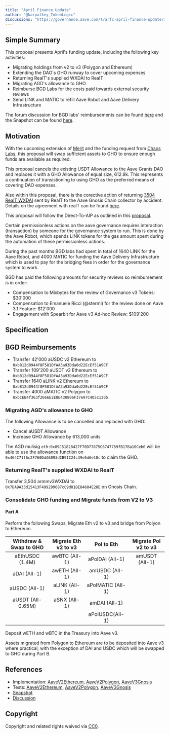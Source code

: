 ```yaml
---
title: "April Finance Update"
author: "@karpatkey_TokenLogic"
discussions: "https://governance.aave.com/t/arfc-april-finance-update/17390"
---
```


## Simple Summary

This proposal presents April's funding update, including the following key activities:

- Migrating holdings from v2 to v3 (Polygon and Ethereum)
- Extending the DAO's GHO runway to cover upcoming expenses
- Returning RealT's supplied WXDAI to RealT
- Migrating AGD's allowance to GHO
- Reimburse BGD Labs for the costs paid towards external security reviews
- Send LINK and MATIC to refill Aave Robot and Aave Delivery Infrastructure

The forum discussion for BGD labs' reimbursements can be found [here](https://governance.aave.com/t/arfc-bgd-security-budget-request-december-2023/15783) and the Snapshot can be found [here](https://snapshot.org/#/aave.eth/proposal/0xf95bc210e3e93c2112c694cb158db22c93504155b48c03d9358e4c41c33ee782).

## Motivation

With the upcoming extension of [Merit](https://governance.aave.com/t/arfc-merit-is-forever-reward-system-program-extension/17336) and the funding request from [Chaos Labs](https://governance.aave.com/t/arfc-chaos-labs-engagement-amendment/17324), this proposal will swap sufficient assets to GHO to ensure enough funds are available as required.

This proposal cancels the existing USDT Allowance to the Aave Grants DAO and replaces it with a GHO Allowance of equal size, 612.9k. This represents a continuation of transistioning to using GHO as the preferred means of covering DAO expenses.

Also within this proposal, there is the corective action of returning [3504 RealT WXDAI](https://gnosisscan.io/tx/0xf70a507847da2ad4acbecc35cd84c2f5d2489b0b0eb0e16af49c9262ca95707e) sent by RealT to the Aave Gnosis Chain collector by accident. Details on the agreement with realT can be found [here](https://snapshot.org/#/aave.eth/proposal/0xff69be7580614ebc1a455591c1bd651d8f0af12070d277d7d8846beb3c7c964b).

This proposal will follow the Direct-To-AIP as outlined in this [proposal](https://governance.aave.com/t/arfc-funding-update/16675).

Certain permissionless actions on the aave governance requires interaction (transaction) by someone for the governance system to run. This is done by the Aave Robot, which spends LINK tokens for the gas amount spent during the automation of these permissionless actions.

During the past months BGD labs had spent in total of 1640 LINK for the Aave Robot, and 4000 MATIC for funding the Aave Delivery Infrastructure which is used to pay for the bridging fees in order for the governance system to work.

BGD has paid the following amounts for security reviews so reimbursement is in order:

- Compensation to Mixbytes for the review of Governance v3 Tokens: $30'000
- Compensation to Emanuele Ricci (@stermi) for the review done on Aave 3.1 Feature: $12'000
- Engagement with Spearbit for Aave v3 Ad-hoc Review: $109'200

## Specification

## BGD Reimbursements

- Transfer 42'000 aUSDC v2 Ethereum to `0xb812d0944f8F581DfAA3a93Dda0d22EcEf51A9CF`
- Transfer 109'200 aUSDT v2 Ethereum to `0xb812d0944f8F581DfAA3a93Dda0d22EcEf51A9CF`
- Transfer 1640 aLINK v2 Ethereum to `0xb812d0944f8F581DfAA3a93Dda0d22EcEf51A9CF`
- Transfer 4000 aMATIC v2 Polygon to `0xbCEB4f363f2666E2E8E430806F37e97C405c130b`

### Migrating AGD's allowance to GHO

The following Allowance is to be cancelled and replaced with GHO:

- Cancel aUSDT Allowance
- Increase GHO Allowance by 613,000 units

The AGD mulisig `eth:0x89C51828427F70D77875C6747759fB17Ba10Ceb0` will be able to use the allowance function on `0x464C71f6c2F760DdA6093dCB91C24c39e5d6e18c` to claim the GHO.

### Returning RealT's supplied WXDAI to RealT

Transfer 3,504 armmv3WXDAI to `0x7DA9A33d15413F499299687cC9d81DE84684E28E` on Gnosis Chain.

### Consolidate GHO funding and Migrate funds from V2 to V3

#### Part A

Perform the following Swaps, Migrate Eth v2 to v3 and bridge from Polyon to Ethereum.

| Withdraw & Swap to GHO | Migrate Eth v2 to v3 |    Pol to Eth     | Migrate Pol v2 to v3 |
| :--------------------: | :------------------: | :---------------: | :------------------: |
|    aEthUSDC (1.4M)     |    awBTC (All-1)     |  aPolDAI (All-1)  |    amUSDT (All-1)    |
|      aDAI (All-1)      |    awETH (All-1)     |  amUSDC (All-1)   |                      |
|     aUSDC (All-1)      |    aLINK (All-1)     | aPolMATIC (All-1) |                      |
|   aUSDT (All-0.65M)    |     aSNX (All-1)     |   amDAI (All-1)   |                      |
|                        |                      |  aPolUSDC(All-1)  |                      |

Deposit wETH and wBTC in the Treasury into Aave v3.

Assets migrated from Polygon to Ethereum are to be deposited into Aave v3 where practical, with the exception of DAI and USDC which will be swapped to GHO during Part B.

## References

- Implementation: [AaveV2Ethereum](https://github.com/bgd-labs/aave-proposals-v3/blob/main/src/20240421_Multi_AprilFinanceUpdate/AaveV2Ethereum_AprilFinanceUpdate_20240421.sol), [AaveV2Polygon](https://github.com/bgd-labs/aave-proposals-v3/blob/main/src/20240421_Multi_AprilFinanceUpdate/AaveV2Polygon_AprilFinanceUpdate_20240421.sol), [AaveV3Gnosis](https://github.com/bgd-labs/aave-proposals-v3/blob/main/src/20240421_Multi_AprilFinanceUpdate/AaveV3Gnosis_AprilFinanceUpdate_20240421.sol)
- Tests: [AaveV2Ethereum](https://github.com/bgd-labs/aave-proposals-v3/blob/main/src/20240421_Multi_AprilFinanceUpdate/AaveV2Ethereum_AprilFinanceUpdate_20240421.t.sol), [AaveV2Polygon](https://github.com/bgd-labs/aave-proposals-v3/blob/main/src/20240421_Multi_AprilFinanceUpdate/AaveV2Polygon_AprilFinanceUpdate_20240421.t.sol), [AaveV3Gnosis](https://github.com/bgd-labs/aave-proposals-v3/blob/main/src/20240421_Multi_AprilFinanceUpdate/AaveV3Gnosis_AprilFinanceUpdate_20240421.t.sol)
- [Snapshot](TODO)
- [Discussion](https://governance.aave.com/t/arfc-april-finance-update/17390)

## Copyright

Copyright and related rights waived via [CC0](https://creativecommons.org/publicdomain/zero/1.0/).
